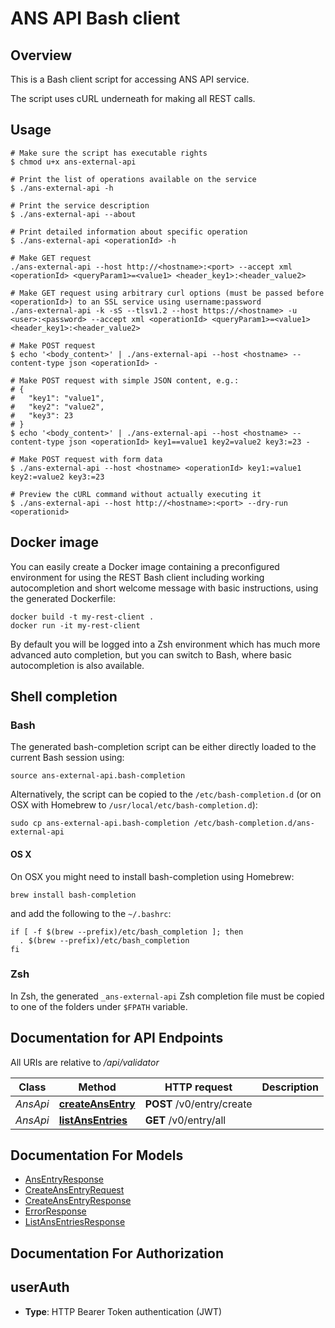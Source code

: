 # ANS API Bash client

## Overview

This is a Bash client script for accessing ANS API service.

The script uses cURL underneath for making all REST calls.

## Usage

```shell
# Make sure the script has executable rights
$ chmod u+x ans-external-api

# Print the list of operations available on the service
$ ./ans-external-api -h

# Print the service description
$ ./ans-external-api --about

# Print detailed information about specific operation
$ ./ans-external-api <operationId> -h

# Make GET request
./ans-external-api --host http://<hostname>:<port> --accept xml <operationId> <queryParam1>=<value1> <header_key1>:<header_value2>

# Make GET request using arbitrary curl options (must be passed before <operationId>) to an SSL service using username:password
./ans-external-api -k -sS --tlsv1.2 --host https://<hostname> -u <user>:<password> --accept xml <operationId> <queryParam1>=<value1> <header_key1>:<header_value2>

# Make POST request
$ echo '<body_content>' | ./ans-external-api --host <hostname> --content-type json <operationId> -

# Make POST request with simple JSON content, e.g.:
# {
#   "key1": "value1",
#   "key2": "value2",
#   "key3": 23
# }
$ echo '<body_content>' | ./ans-external-api --host <hostname> --content-type json <operationId> key1==value1 key2=value2 key3:=23 -

# Make POST request with form data
$ ./ans-external-api --host <hostname> <operationId> key1:=value1 key2:=value2 key3:=23

# Preview the cURL command without actually executing it
$ ./ans-external-api --host http://<hostname>:<port> --dry-run <operationid>

```

## Docker image

You can easily create a Docker image containing a preconfigured environment
for using the REST Bash client including working autocompletion and short
welcome message with basic instructions, using the generated Dockerfile:

```shell
docker build -t my-rest-client .
docker run -it my-rest-client
```

By default you will be logged into a Zsh environment which has much more
advanced auto completion, but you can switch to Bash, where basic autocompletion
is also available.

## Shell completion

### Bash

The generated bash-completion script can be either directly loaded to the current Bash session using:

```shell
source ans-external-api.bash-completion
```

Alternatively, the script can be copied to the `/etc/bash-completion.d` (or on OSX with Homebrew to `/usr/local/etc/bash-completion.d`):

```shell
sudo cp ans-external-api.bash-completion /etc/bash-completion.d/ans-external-api
```

#### OS X

On OSX you might need to install bash-completion using Homebrew:

```shell
brew install bash-completion
```

and add the following to the `~/.bashrc`:

```shell
if [ -f $(brew --prefix)/etc/bash_completion ]; then
  . $(brew --prefix)/etc/bash_completion
fi
```

### Zsh

In Zsh, the generated `_ans-external-api` Zsh completion file must be copied to one of the folders under `$FPATH` variable.

## Documentation for API Endpoints

All URIs are relative to */api/validator*

Class | Method | HTTP request | Description
------------ | ------------- | ------------- | -------------
*AnsApi* | [**createAnsEntry**](docs/AnsApi.md#createansentry) | **POST** /v0/entry/create | 
*AnsApi* | [**listAnsEntries**](docs/AnsApi.md#listansentries) | **GET** /v0/entry/all | 


## Documentation For Models

 - [AnsEntryResponse](docs/AnsEntryResponse.md)
 - [CreateAnsEntryRequest](docs/CreateAnsEntryRequest.md)
 - [CreateAnsEntryResponse](docs/CreateAnsEntryResponse.md)
 - [ErrorResponse](docs/ErrorResponse.md)
 - [ListAnsEntriesResponse](docs/ListAnsEntriesResponse.md)


## Documentation For Authorization


## userAuth


- **Type**: HTTP Bearer Token authentication (JWT)


